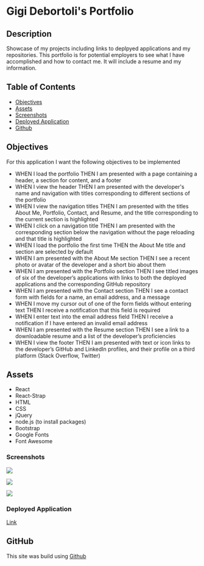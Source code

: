 # Gigi Debortoli's Portfolio 

## Description

Showcase of my projects including links to deplpyed applications and my repositories. This portfolio is for potential employers to see what I have accomplished and how to contact me. It will include a resume and my information. 

## Table of Contents

- [Objectives](#objectives)
- [Assets](#assets)
- [Screenshots](#screenshots)
- [Deployed Application](#deployed-applications)
- [Github](#github)

## Objectives

For this application I want the following objectives to be implemented

* WHEN I load the portfolio THEN I am presented with a page containing a header, a section for content, and a footer
* WHEN I view the header THEN I am presented with the developer's name and navigation with titles corresponding to different sections of the portfolio
* WHEN I view the navigation titles THEN I am presented with the titles About Me, Portfolio, Contact, and Resume, and the title corresponding to the current section is highlighted
* WHEN I click on a navigation title THEN I am presented with the corresponding section below the navigation without the page reloading and that title is highlighted
* WHEN I load the portfolio the first time THEN the About Me title and section are selected by default
* WHEN I am presented with the About Me section THEN I see a recent photo or avatar of the developer and a short bio about them
* WHEN I am presented with the Portfolio section THEN I see titled images of six of the developer’s applications with links to both the deployed applications and the corresponding GitHub repository
* WHEN I am presented with the Contact section THEN I see a contact form with fields for a name, an email address, and a message
* WHEN I move my cursor out of one of the form fields without entering text THEN I receive a notification that this field is required
* WHEN I enter text into the email address field THEN I receive a notification if I have entered an invalid email address
* WHEN I am presented with the Resume section THEN I see a link to a downloadable resume and a list of the developer’s proficiencies
* WHEN I view the footer THEN I am presented with text or icon links to the developer’s GitHub and LinkedIn profiles, and their profile on a third platform (Stack Overflow, Twitter) 


## Assets 

* React 
* React-Strap
* HTML 
* CSS
* jQuery
* node.js (to install packages)
* Bootstrap
* Google Fonts 
* Font Awesome

### Screenshots


<!-- Make sure to resize the pictures so they fit appropriately  -->
![](./assets/####)

 

![](./assets/####)



![](./assets/####)


### Deployed Application 

[Link]()

## GitHub

This site was build using [Github](https://github.com/Gdebortoli/gd-port-folio-fo-jobz)





